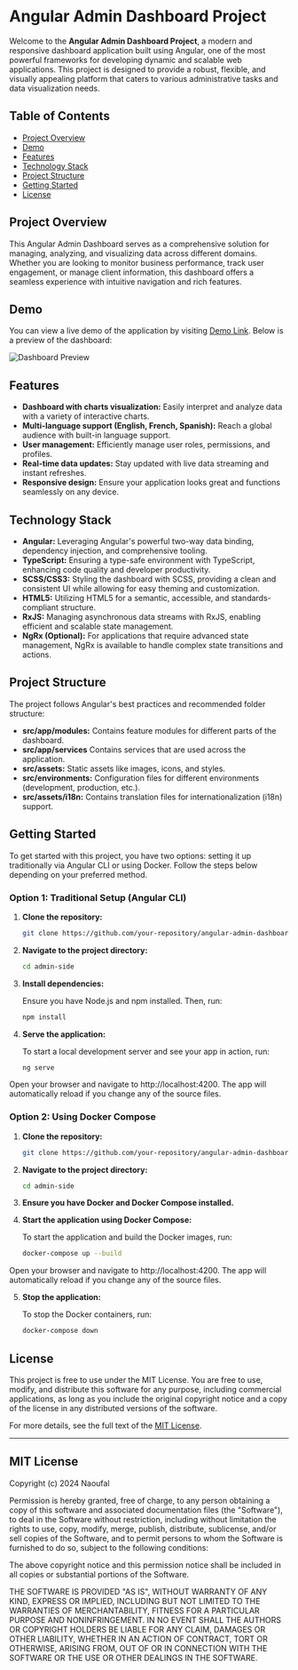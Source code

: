 # **Angular Admin Dashboard Project**

Welcome to the **Angular Admin Dashboard Project**, a modern and responsive dashboard application built using Angular, one of the most powerful frameworks for developing dynamic and scalable web applications. This project is designed to provide a robust, flexible, and visually appealing platform that caters to various administrative tasks and data visualization needs.

## **Table of Contents**

- [Project Overview](#project-overview)
- [Demo](#demo)
- [Features](#features)
- [Technology Stack](#technology-stack)
- [Project Structure](#project-structure)
- [Getting Started](#getting-started)
- [License](#license)

## **Project Overview**

This Angular Admin Dashboard serves as a comprehensive solution for managing, analyzing, and visualizing data across different domains. Whether you are looking to monitor business performance, track user engagement, or manage client information, this dashboard offers a seamless experience with intuitive navigation and rich features.

## **Demo**

You can view a live demo of the application by visiting [Demo Link](https://your-demo-url.com). Below is a preview of the dashboard:

![Dashboard Preview](path/to/screenshot.png)

## **Features**

- **Dashboard with charts visualization:** Easily interpret and analyze data with a variety of interactive charts.
- **Multi-language support (English, French, Spanish):** Reach a global audience with built-in language support.
- **User management:** Efficiently manage user roles, permissions, and profiles.
- **Real-time data updates:** Stay updated with live data streaming and instant refreshes.
- **Responsive design:** Ensure your application looks great and functions seamlessly on any device.

## **Technology Stack**

- **Angular:** Leveraging Angular's powerful two-way data binding, dependency injection, and comprehensive tooling.
- **TypeScript:** Ensuring a type-safe environment with TypeScript, enhancing code quality and developer productivity.
- **SCSS/CSS3:** Styling the dashboard with SCSS, providing a clean and consistent UI while allowing for easy theming and customization.
- **HTML5:** Utilizing HTML5 for a semantic, accessible, and standards-compliant structure.
- **RxJS:** Managing asynchronous data streams with RxJS, enabling efficient and scalable state management.
- **NgRx (Optional):** For applications that require advanced state management, NgRx is available to handle complex state transitions and actions.

## **Project Structure**

The project follows Angular's best practices and recommended folder structure:

- **src/app/modules:** Contains feature modules for different parts of the dashboard.
- **src/app/services** Contains services that are used across the application.
- **src/assets:** Static assets like images, icons, and styles.
- **src/environments:** Configuration files for different environments (development, production, etc.).
- **src/assets/i18n:** Contains translation files for internationalization (i18n) support.

## **Getting Started**

To get started with this project, you have two options: setting it up traditionally via Angular CLI or using Docker. Follow the steps below depending on your preferred method.

### **Option 1: Traditional Setup (Angular CLI)**

1. **Clone the repository:**
   
   ```bash
   git clone https://github.com/your-repository/angular-admin-dashboard.git
2. **Navigate to the project directory:**
   
   ```bash
   cd admin-side
3. **Install dependencies:**
   
   Ensure you have Node.js and npm installed. Then, run:
   
   ```bash
   npm install
   
4. **Serve the application:**
   
   To start a local development server and see your app in action, run:
   
   ```bash
   ng serve
  Open your browser and navigate to http://localhost:4200. The app will automatically reload if you change any of the source files.

### **Option 2: Using Docker Compose**  
  1. **Clone the repository:**
      
     ```bash
     git clone https://github.com/your-repository/angular-admin-dashboard.git

  2. **Navigate to the project directory:**

     ```bash
     cd admin-side
     
  3. **Ensure you have Docker and Docker Compose installed.**
     
  4. **Start the application using Docker Compose:**
     
     To start the application and build the Docker images, run:
     
     ```bash
     docker-compose up --build
     
   Open your browser and navigate to http://localhost:4200. The app will automatically reload if you change any of the source files.
   
  5. **Stop the application:**
   
     To stop the Docker containers, run:
     
     ```bash
     docker-compose down
## **License**

This project is free to use under the MIT License. You are free to use, modify, and distribute this software for any purpose, including commercial applications, as long as you include the original copyright notice and a copy of the license in any distributed versions of the software.

For more details, see the full text of the [MIT License](LICENSE).

---

MIT License
-----------

Copyright (c) 2024 Naoufal

Permission is hereby granted, free of charge, to any person obtaining a copy
of this software and associated documentation files (the "Software"), to deal
in the Software without restriction, including without limitation the rights
to use, copy, modify, merge, publish, distribute, sublicense, and/or sell
copies of the Software, and to permit persons to whom the Software is
furnished to do so, subject to the following conditions:

The above copyright notice and this permission notice shall be included in all
copies or substantial portions of the Software.

THE SOFTWARE IS PROVIDED "AS IS", WITHOUT WARRANTY OF ANY KIND, EXPRESS OR
IMPLIED, INCLUDING BUT NOT LIMITED TO THE WARRANTIES OF MERCHANTABILITY,
FITNESS FOR A PARTICULAR PURPOSE AND NONINFRINGEMENT. IN NO EVENT SHALL THE
AUTHORS OR COPYRIGHT HOLDERS BE LIABLE FOR ANY CLAIM, DAMAGES OR OTHER
LIABILITY, WHETHER IN AN ACTION OF CONTRACT, TORT OR OTHERWISE, ARISING FROM,
OUT OF OR IN CONNECTION WITH THE SOFTWARE OR THE USE OR OTHER DEALINGS IN THE
SOFTWARE.
   


    




   

  


   

   

   

